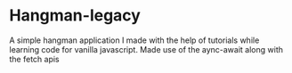 # Hangman-legacy
A simple hangman application I made with the help of tutorials while learning code for vanilla javascript. Made use of the aync-await along with the fetch apis
